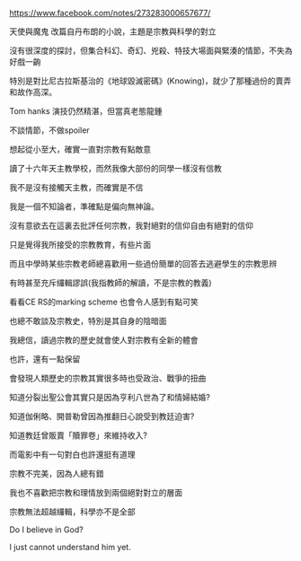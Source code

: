 https://www.facebook.com/notes/273283000657677/

天使與魔鬼
改篇自丹布朗的小說，主題是宗教與科學的對立

沒有很深度的探討，但集合科幻、奇幻、兇殺、特技大場面與緊湊的情節，不失為好戲一齣

特別是對比尼古拉斯基治的《地球毀滅密碼》(Knowing)，就少了那種過份的賣弄和故作高深。

Tom hanks 演技仍然精湛，但當真老態龍鍾

不談情節，不做spoiler

想起從小至大，確實一直對宗教有點敵意

讀了十六年天主教學校，而然我像大部份的同學一樣沒有信教

我不是沒有接觸天主教，而確實是不信

我是一個不知論者，準確點是偏向無神論。

沒有意欲去在這裏去批評任何宗教，我對絕對的信仰自由有絕對的信仰

只是覺得我所接受的宗教教育，有些片面

而且中學時某些宗教老師總喜歡用一些過份簡單的回答去逃避學生的宗教思辨

有時甚至充斥纙輯謬誤(我指教師的解讀，不是宗教的教義)

看看CE RS的marking scheme 也會令人感到有點可笑

也總不敢談及宗教史，特別是其自身的陰暗面

我總信，讀過宗教的歷史就會使人對宗教有全新的體會

也許，還有一點保留

會發現人類歷史的宗教其實很多時也受政治、戰爭的扭曲

知道分裂出聖公會其實只是因為亨利八世為了和情婦結婚?

知道伽俐略、開普勒曾因為推翻日心說受到教廷迫害?

知道教廷曾販賣「贖罪卷」來維持收入?

而電影中有一句對白也許還挺有道理

宗教不完美，因為人總有錯

我也不喜歡把宗教和理情放到兩個絕對對立的層面

宗教無法超越纙輯，科學亦不是全部

Do I believe in God?

I just cannot understand him yet.